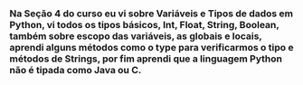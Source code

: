 ### Na Seção 4 do curso eu vi sobre Variáveis e Tipos de dados em Python, vi todos os tipos básicos, Int, Float, String, Boolean, também sobre escopo das variáveis, as globais e locais, aprendi alguns métodos como o type para verificarmos o tipo e métodos de Strings, por fim aprendi que a linguagem Python não é tipada como Java ou C.
